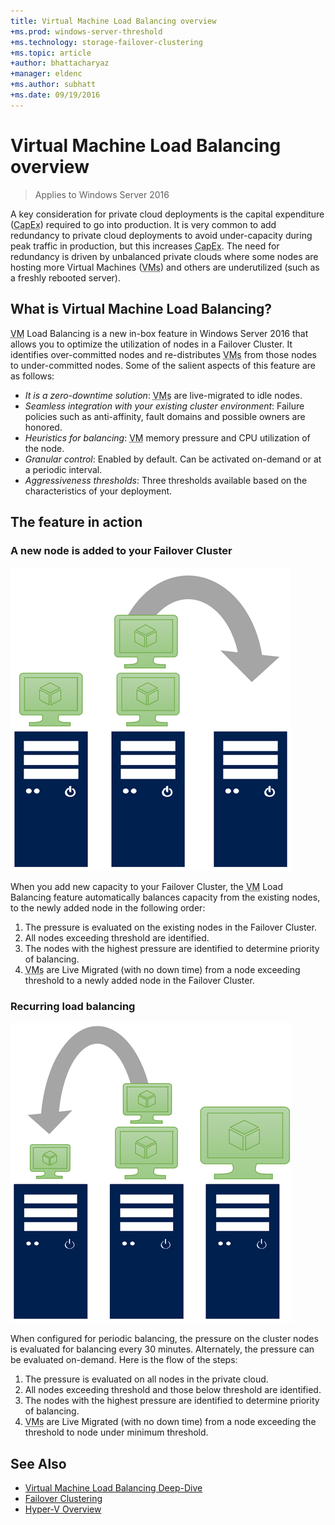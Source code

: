 ```yaml
---
title: Virtual Machine Load Balancing overview
+ms.prod: windows-server-threshold
+ms.technology: storage-failover-clustering
+ms.topic: article
+author: bhattacharyaz
+manager: eldenc 
+ms.author: subhatt 
+ms.date: 09/19/2016 
--- 
```

# Virtual Machine Load Balancing overview
> Applies to Windows Server 2016

A key consideration for private cloud deployments is the capital expenditure (<abbr title="capital expenditure">CapEx</abbr>) required to go into production. It is very common to add redundancy to private cloud deployments to avoid under-capacity during peak traffic in production, but this increases <abbr title="capital expenditure">CapEx</abbr>. The need for redundancy is driven by unbalanced private clouds where some nodes are hosting more Virtual Machines (<abbr title="virtual machines">VMs</abbr>) and others are underutilized (such as a freshly rebooted server).

## <a id="what-is-vm-load-balancing"></a>What is Virtual Machine Load Balancing?
<abbr title="Virtual machine">VM</abbr> Load Balancing is a new in-box feature in Windows Server 2016 that allows you to optimize the utilization of nodes in a Failover Cluster. It identifies over-committed nodes and re-distributes <abbr title="virtual machines">VMs</abbr> from those nodes to under-committed nodes. Some of the salient aspects of this feature are as follows:

* *It is a zero-downtime solution*: <abbr title="Virtual machines">VMs</abbr> are live-migrated to idle nodes.
* *Seamless integration with your existing cluster environment*: Failure policies such as anti-affinity, fault domains and possible owners are honored.
* *Heuristics for balancing*: <abbr title="Virtual machine">VM</abbr> memory pressure and CPU utilization of the node.
* *Granular control*: Enabled by default. Can be activated on-demand or at a periodic interval.
* *Aggressiveness thresholds*: Three thresholds available based on the characteristics of your deployment.

## <a id="feature-in-action"></a>The feature in action
### <a id="new-node-added"></a>A new node is added to your Failover Cluster
![Graphic of a new node being added to your Failover Cluster](media/vm-load-balancing/overview-VM-load-balancing-1.png)

When you add new capacity to your Failover Cluster, the <abbr title="virtual machine">VM</abbr> Load Balancing feature automatically balances capacity from the existing nodes, to the newly added node in the following order:

1. The pressure is evaluated on the existing nodes in the Failover Cluster.
2. All nodes exceeding threshold are identified.
3. The nodes with the highest pressure are identified to determine priority of balancing.
4. <abbr title="Virtual machines">VMs</abbr> are Live Migrated (with no down time) from a node exceeding threshold to a newly added node in the Failover Cluster.

### <a id="recurring-load-balancing"></a>Recurring load balancing
![Graphic of a recurring VM load balancing](media/vm-load-balancing/overview-VM-load-balancing-2.png)

When configured for periodic balancing, the pressure on the cluster nodes is evaluated for balancing every 30 minutes. Alternately, the pressure can be evaluated on-demand. Here is the flow of the steps:

1. The pressure is evaluated on all nodes in the private cloud.
2. All nodes exceeding threshold and those below threshold are identified.
3. The nodes with the highest pressure are identified to determine priority of balancing.
4. <abbr title="Virtual machines">VMs</abbr> are Live Migrated (with no down time) from a node exceeding the threshold to node under minimum threshold.

## See Also
* [Virtual Machine Load Balancing Deep-Dive](vm-load-balancing-deep-dive.md)
* [Failover Clustering](failover-clustering-overview.md)
* [Hyper-V Overview](../compute/hyper-v/Hyper-V-on-Windows-Server.md)